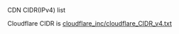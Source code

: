 CDN CIDR(IPv4) list



Cloudflare CIDR is [cloudflare_inc/cloudflare_CIDR_v4.txt](../../cloudflare_inc/cloudflare_CIDR_v4.txt)